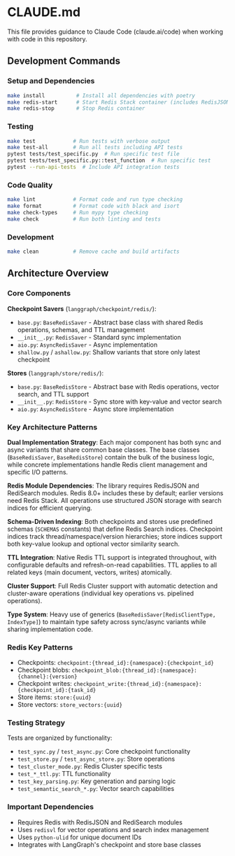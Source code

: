 # CLAUDE.md

This file provides guidance to Claude Code (claude.ai/code) when working with code in this repository.

## Development Commands

### Setup and Dependencies
```bash
make install          # Install all dependencies with poetry
make redis-start      # Start Redis Stack container (includes RedisJSON and RediSearch)
make redis-stop       # Stop Redis container
```

### Testing
```bash
make test            # Run tests with verbose output
make test-all        # Run all tests including API tests
pytest tests/test_specific.py  # Run specific test file
pytest tests/test_specific.py::test_function  # Run specific test
pytest --run-api-tests  # Include API integration tests
```

### Code Quality
```bash
make lint            # Format code and run type checking
make format          # Format code with black and isort
make check-types     # Run mypy type checking
make check           # Run both linting and tests
```

### Development
```bash
make clean           # Remove cache and build artifacts
```

## Architecture Overview

### Core Components

**Checkpoint Savers** (`langgraph/checkpoint/redis/`):
- `base.py`: `BaseRedisSaver` - Abstract base class with shared Redis operations, schemas, and TTL management
- `__init__.py`: `RedisSaver` - Standard sync implementation 
- `aio.py`: `AsyncRedisSaver` - Async implementation
- `shallow.py` / `ashallow.py`: Shallow variants that store only latest checkpoint

**Stores** (`langgraph/store/redis/`):
- `base.py`: `BaseRedisStore` - Abstract base with Redis operations, vector search, and TTL support
- `__init__.py`: `RedisStore` - Sync store with key-value and vector search
- `aio.py`: `AsyncRedisStore` - Async store implementation

### Key Architecture Patterns

**Dual Implementation Strategy**: Each major component has both sync and async variants that share common base classes. The base classes (`BaseRedisSaver`, `BaseRedisStore`) contain the bulk of the business logic, while concrete implementations handle Redis client management and specific I/O patterns.

**Redis Module Dependencies**: The library requires RedisJSON and RediSearch modules. Redis 8.0+ includes these by default; earlier versions need Redis Stack. All operations use structured JSON storage with search indices for efficient querying.

**Schema-Driven Indexing**: Both checkpoints and stores use predefined schemas (`SCHEMAS` constants) that define Redis Search indices. Checkpoint indices track thread/namespace/version hierarchies; store indices support both key-value lookup and optional vector similarity search.

**TTL Integration**: Native Redis TTL support is integrated throughout, with configurable defaults and refresh-on-read capabilities. TTL applies to all related keys (main document, vectors, writes) atomically.

**Cluster Support**: Full Redis Cluster support with automatic detection and cluster-aware operations (individual key operations vs. pipelined operations).

**Type System**: Heavy use of generics (`BaseRedisSaver[RedisClientType, IndexType]`) to maintain type safety across sync/async variants while sharing implementation code.

### Redis Key Patterns
- Checkpoints: `checkpoint:{thread_id}:{namespace}:{checkpoint_id}`
- Checkpoint blobs: `checkpoint_blob:{thread_id}:{namespace}:{channel}:{version}`
- Checkpoint writes: `checkpoint_write:{thread_id}:{namespace}:{checkpoint_id}:{task_id}`
- Store items: `store:{uuid}`
- Store vectors: `store_vectors:{uuid}`

### Testing Strategy
Tests are organized by functionality:
- `test_sync.py` / `test_async.py`: Core checkpoint functionality
- `test_store.py` / `test_async_store.py`: Store operations
- `test_cluster_mode.py`: Redis Cluster specific tests
- `test_*_ttl.py`: TTL functionality
- `test_key_parsing.py`: Key generation and parsing logic
- `test_semantic_search_*.py`: Vector search capabilities

### Important Dependencies
- Requires Redis with RedisJSON and RediSearch modules
- Uses `redisvl` for vector operations and search index management
- Uses `python-ulid` for unique document IDs
- Integrates with LangGraph's checkpoint and store base classes